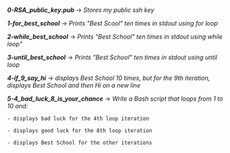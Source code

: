 ***0-RSA_public_key.pub*** -> *Stores my public ssh key*

***1-for_best_school*** -> *Prints "Best Scool" ten times in stdout using for loop*

***2-while_best_school*** -> *Prints "Best School" ten times in stdout using while loop"*

***3-until_best_school*** -> *Prints "Best School" ten times in stdout using until loop*

***4-if_9_say_hi*** -> *displays Best School 10 times, but for the 9th iteration, displays Best School and then Hi on a new line*

***5-4_bad_luck_8_is_your_chance*** -> *Write a Bash script that loops from 1 to 10 and:*

	- displays bad luck for the 4th loop iteration

	- displays good luck for the 8th loop iteration

	- displays Best School for the other iterations
